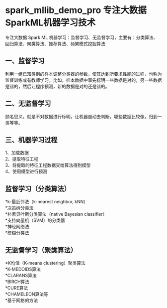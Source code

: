 # spark_mllib_demo_pro **专注大数据 SparkML机器学习**技术
专注大数据 Spark ML 机器学习：监督学习、无监督学习，主要有：分类算法、回归算法、聚类算法、推荐算法、频繁模式挖掘算法

## 一、监督学习
利用一组已知类别的样本调整分类器的参数，使其达到所要求性能的过程，也称为监督训练或有教师学习。比如，样本数据中事先标明一些数据是对的，另一些数据是错的，然后让程序预测，新的数据是对的还是错的。

## 二、无监督学习
顾名思义，就是不对数据进行标明，让机器自动去判断，哪些数据比较像，归到一类等等。

## 三、机器学习过程 
1、加载数据  
2、提取特征工程  
3、将提取的特征工程数据交给算法得到模型  
4、使用模型进行预测  

## 监督学习（分类算法）  
*k-最近邻法（k-nearest neighbor, kNN）  
*决策树分类法  
*朴素贝叶斯分类算法（native Bayesian classifier）  
*支持向量机（SVM）的分类器  
*神经网络法  
*模糊分类法  


## 无监督学习（聚类算法）  
*K均值（K-means clustering）聚类算法  
*K-MEDOIDS算法  
*CLARANS算法  
*BIRCH算法  
*CURE算法  
*CHAMELEON算法等  
*基于网格的方法  



